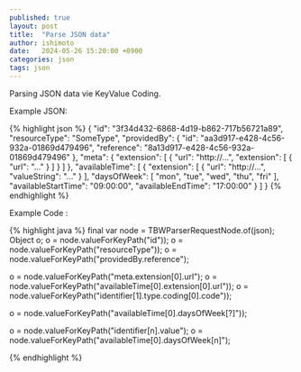 ```yaml
---
published: true
layout: post
title:  "Parse JSON data"
author: ishimoto
date:   2024-05-26 15:20:00 +0900
categories: json
tags: json
---
```

Parsing JSON data vie KeyValue Coding.  

Example JSON:

{% highlight json %}
{
    "id": "3f34d432-6868-4d19-b862-717b56721a89",
    "resourceType": "SomeType",
    "providedBy": {
        "id": "aa3d917-e428-4c56-932a-01869d479496",
        "reference": "8a13d917-e428-4c56-932a-01869d479496"
    },
    "meta": {
        "extension": [
            {
                "url": "http://...",
                "extension": [
                    {
                        "url": "..."
                    }
                ]
            }
        ]
    },
    "availableTime": [
        {
            "extension": [
                {
                    "url": "http://...",
                    "valueString": "..."
                }
            ],
            "daysOfWeek": [
                "mon",
                "tue",
                "wed",
                "thu",
                "fri"
            ],
            "availableStartTime": "09:00:00",
            "availableEndTime": "17:00:00"
        }
    ]
}
{% endhighlight %}

Example Code :

{% highlight java %}
final var node = TBWParserRequestNode.of(json);
Object o;
o = node.valueForKeyPath("id"));
o = node.valueForKeyPath("resourceType"));
o = node.valueForKeyPath("providedBy.reference");

o = node.valueForKeyPath("meta.extension[0].url");
o = node.valueForKeyPath("availableTime[0].extension[0].url"));
o = node.valueForKeyPath("identifier[1].type.coding[0].code"));

o = node.valueForKeyPath("availableTime[0].daysOfWeek[?]"));

o = node.valueForKeyPath("identifier[n].value");
o = node.valueForKeyPath("availableTime[0].daysOfWeek[n]");

{% endhighlight %}

